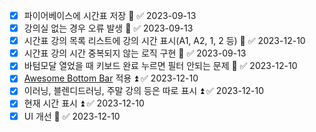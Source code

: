 - [x] 파이어베이스에 시간표 저장 🔺 ✅ 2023-09-13
- [x] 강의실 없는 경우 오류 발생 🔺 ✅ 2023-09-13
- [x] 시간표 강의 목록 리스트에 강의 시간 표시(A1, A2, 1, 2 등) 🔺 ✅ 2023-12-10
- [x] 시간표 강의 시간 중복되지 않는 로직 구현 🔺 ✅ 2023-09-13
- [x] 바텀모달 열었을 때 키보드 완료 누르면 필터 안되는 문제 🔺 ✅ 2023-12-10
- [x] [Awesome Bottom Bar](https://pub.dev/packages/awesome_bottom_bar) 적용 ⏫ ✅ 2023-12-10
- [x] 이러닝, 블렌디드러닝, 주말 강의 등은 따로 표시 ⏫ ✅ 2023-12-10
- [x] 현재 시간 표시 ⏫ ✅ 2023-12-10
- [x] UI 개선 🔼 ✅ 2023-12-10
